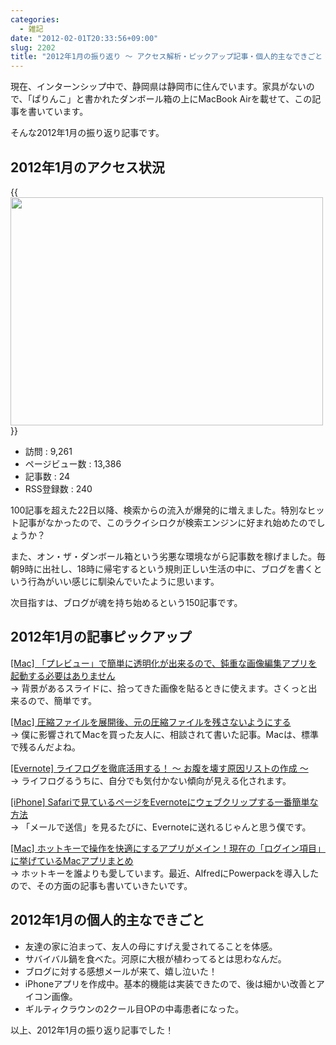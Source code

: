 ```yaml
---
categories:
  - 雑記
date: "2012-02-01T20:33:56+09:00"
slug: 2202
title: "2012年1月の振り返り 〜 アクセス解析・ピックアップ記事・個人的主なできごと 〜"
---
```


現在、インターンシップ中で、静岡県は静岡市に住んでいます。家具がないので、「ぱりんこ」と書かれたダンボール箱の上にMacBook Airを載せて、この記事を書いています。

そんな2012年1月の振り返り記事です。

## 2012年1月のアクセス状況

{{<img alt="" src="/images/2012/02/2202_1.png" width="500" height="365">}}

* 訪問 : 9,261
* ページビュー数 : 13,386
* 記事数 : 24
* RSS登録数 : 240

100記事を超えた22日以降、検索からの流入が爆発的に増えました。特別なヒット記事がなかったので、このラクイシロクが検索エンジンに好まれ始めたのでしょうか？

また、オン・ザ・ダンボール箱という劣悪な環境ながら記事数を稼げました。毎朝9時に出社し、18時に帰宅するという規則正しい生活の中に、ブログを書くという行為がいい感じに馴染んでいたように思います。

次目指すは、ブログが魂を持ち始めるという150記事です。

## 2012年1月の記事ピックアップ

[[Mac] 「プレビュー」で簡単に透明化が出来るので、鈍重な画像編集アプリを起動する必要はありません](http://rakuishi.com/archives/1945/)  
→ 背景があるスライドに、拾ってきた画像を貼るときに使えます。さくっと出来るので、簡単です。

[[Mac] 圧縮ファイルを展開後、元の圧縮ファイルを残さないようにする](http://rakuishi.com/archives/1971/)  
→ 僕に影響されてMacを買った友人に、相談されて書いた記事。Macは、標準で残るんだよね。

[[Evernote] ライフログを徹底活用する！ 〜 お腹を壊す原因リストの作成 〜](http://rakuishi.com/archives/2042/)  
→ ライフログるうちに、自分でも気付かない傾向が見える化されます。

[[iPhone] Safariで見ているページをEvernoteにウェブクリップする一番簡単な方法](http://rakuishi.com/archives/2089/)  
→ 「メールで送信」を見るたびに、Evernoteに送れるじゃんと思う僕です。

[[Mac] ホットキーで操作を快適にするアプリがメイン！現在の「ログイン項目」に挙げているMacアプリまとめ](http://rakuishi.com/archives/2140/)  
→ ホットキーを誰よりも愛しています。最近、AlfredにPowerpackを導入したので、その方面の記事も書いていきたいです。

## 2012年1月の個人的主なできごと

* 友達の家に泊まって、友人の母にすげえ愛されてることを体感。
* サバイバル鍋を食べた。河原に大根が植わってるとは思わなんだ。
* ブログに対する感想メールが来て、嬉し泣いた！
* iPhoneアプリを作成中。基本的機能は実装できたので、後は細かい改善とアイコン画像。
* ギルティクラウンの2クール目OPの中毒患者になった。

以上、2012年1月の振り返り記事でした！
